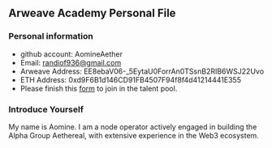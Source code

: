 ## Arweave Academy Personal File

### Personal information

- github account: AomineAether
- Email: randiof936@gmail.com
- Arweave Address: EE8ebaV06-_5EytaU0ForrAn0TSsnB2RIB6WSJ22Uvo
- ETH Address: 0xd9F6B1d146CD91FB4507F94f8f4d41214441E355
- Please finish this [form](https://docs.google.com/forms/d/e/1FAIpQLSfWA5fIIcBgmRppm3jNz5vmf9Mai_QMVil-2pO4r7YKn_Zhtw/viewform?usp=sf_link) to join in the talent pool.

### Introduce Yourself
My name is Aomine. I am a node operator actively engaged in building the Alpha Group Aethereal, with extensive experience in the Web3 ecosystem.